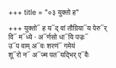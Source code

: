 +++
title = "०३ युक्तो ह"

+++
युक्तो᳓ ह य᳓द् वां तौग्रिया᳓य पेरु᳓र्  
वि᳓ म᳓ध्ये · अ᳓र्णसो धा᳓यि पज्रः᳓  
उ᳓प वाम् अ᳓वः शरणं᳓ गमेयं  
शू᳓रो न᳓ अ᳓ज्म पत᳓यद्भिर् ए᳓वैः